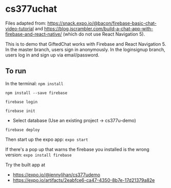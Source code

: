 # cs377uchat

Files adapted from: https://snack.expo.io/@bacon/firebase-basic-chat-video-tutorial and https://blog.jscrambler.com/build-a-chat-app-with-firebase-and-react-native/ (which do not use React Navigation 5). 


This is to demo that GiftedChat works with Firebase and React Navigation 5.
In the master branch, users sign in anonymously. 
In the loginsignup branch, users log in and sign up via email/password. 

## To run

In the terminal: 
```npm install```

```npm install --save firebase```

```firebase login```

```firebase init```
* Select database (Use an existing project -> cs377u-demo)

```firebase deploy```

Then start up the expo app:
```expo start```

If there's a pop up that warns the firebase you installed is the wrong version:
```expo install firebase```


Try the built app at
* https://expo.io/@jennylihan/cs377udemo
* https://expo.io/artifacts/2eabfce6-ca47-4350-8b7e-17d21379a82e
